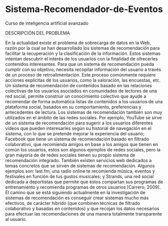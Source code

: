 # Sistema-Recomendador-de-Eventos
Curso de inteligencia artificial avanzado

DESCRIPCIÓN DEL PROBLEMA

En la actualidad existe el problema de sobrecarga de datos en la Web, razón por la cual
se han desarrollado los sistemas de recomendación para facilitar la recuperación y la
clasificación de la información. Estos sistemas intentan descubrir el interés de los
usuarios con la finalidad de ofrecerles contenidos interesantes.
Para que un sistema de recomendación pueda cumplir con su objetivo, necesita
recopilar información del usuario a través de un proceso de retroalimentación. Este
proceso comúnmente requiere acciones explícitas de los usuarios, como la valoración,
las encuestas, etc.
Un sistema de recomendación de contenidos basado en las relaciones colectivas de los
usuarios asociados en comunidades de lectores de una red social, permite construir un
conocimiento colectivo que ayude a recomendar de forma automática listas de
contenidos a los usuarios de una plataforma social, basados en su comportamiento,
preferencias y antecedentes de lectura.
Los sistemas de recomendación también son muy utilizados en el ámbito de las redes
sociales. Por ejemplo, YouTube se sirve de un sistema de recomendación para sugerir a
los usuarios diferentes vídeos que pueden interesarles según su historial de navegación
en el sistema, con lo que se pretende mejorar la experiencia del usuario; Facebook que
tiene un sistema de recomendación basado en filtrado colaborativo, que recomienda
amigos en base a los amigos que tienen en común los usuarios, estos son algunos
ejemplos de redes sociales, pero la gran mayoría de de redes sociales tienen su propio
sistema de recomendación integrado.
También existen servicios web dedicados a temas concretos que se sirven de sistemas
de recomendación. Algunos ejemplos son: last.fm, una radio online te recomienda
música, eventos y festivales en función de tus gustos musicales; y Strands, una red
social dedicada a deportistas que permite que éstos compartan sus programas de
entrenamiento y recomienda programas de otros usuarios [Carrero, 2009].
El camino que se está siguiendo actualmente en la investigación de sistemas de
recomendación es conseguir crear sistemas mucho más efectivos, de carácter híbrido
(que combinen técnicas de filtrado colaborativo y basadas en contenidos) y que recojan
los datos necesarios para efectuar las recomendaciones de una manera totalmente
transparente al usuario.
